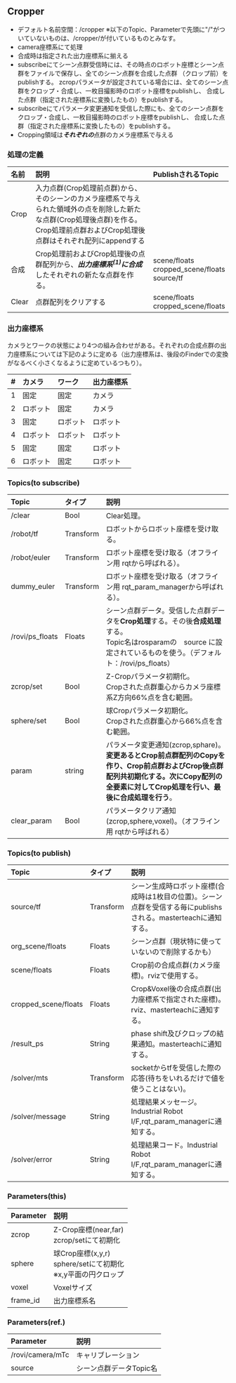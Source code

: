 ## Cropper

- デフォルト名前空間：/cropper  ※以下のTopic、Parameterで先頭に"/"がついていないものは、/cropper/が付いているものとみなす。
- camera座標系にて処理
- 合成時は指定された出力座標系に揃える
- subscribeにてシーン点群受信時には、その時点のロボット座標とシーン点群をファイルで保存し、全てのシーン点群を合成した点群
  （クロップ前）をpublishする。
  zcropパラメータが設定されている場合には、全てのシーン点群をクロップ・合成し、一枚目撮影時のロボット座標をpublishし、
  合成した点群（指定された座標系に変換したもの）をpublishする。
- subscribeにてパラメータ変更通知を受信した際にも、全てのシーン点群をクロップ・合成し、一枚目撮影時のロボット座標をpublishし、
  合成した点群（指定された座標系に変換したもの）をpublishする。
- Cropping領域は***それぞれの***点群のカメラ座標系で与える

### 処理の定義  
|名前|説明|PublishされるTopic|
|:----|:----|:----|
|Crop|入力点群(Crop処理前点群)から、そのシーンのカメラ座標系で与えられた領域外の点を削除した新たな点群(Crop処理後点群)を作る。Crop処理前点群およびCrop処理後点群はそれぞれ配列にappendする||
|合成|Crop処理前およびCrop処理後の点群配列から、***出力座標系<sup>(1)</sup>に合成***したそれぞれの新たな点群を作る。|scene/floats<br>cropped_scene/floats<br>source/tf|
|Clear|点群配列をクリアする|scene/floats<br>cropped_scene/floats|

### 出力座標系  
カメラとワークの状態により4つの組み合わせがある。それぞれの合成点群の出力座標系については下記のように定める（出力座標系は、後段のFinderでの変換がなるべく小さくなるように定めているつもり）。

|#|カメラ|ワーク|出力座標系|
|:----|:----|:----|:----|
|1|固定|固定|カメラ|
|2|ロボット|固定|カメラ|
|3|固定|ロボット|ロボット|
|4|ロボット|ロボット|ロボット|
| 5    | 固定 | 固定 | ロボット   |
| 6    | ロボット | 固定 | ロボット   |

### Topics(to subscribe)  
|Topic|タイプ|説明|
|:----|:----|:----|
|/clear|Bool|Clear処理。|
|/robot/tf|Transform|ロボットからロボット座標を受け取る。|
|/robot/euler|Transform|ロボット座標を受け取る（オフライン用 rqtから呼ばれる）。|
|dummy_euler|Transform|ロボット座標を受け取る（オフライン用 rqt_param_managerから呼ばれる）。|
|/rovi/ps_floats|Floats|シーン点群データ。受信した点群データを**Crop処理**する。その後**合成処理**する。<br>Topic名はrosparamの　source に設定されているものを使う。（デフォルト：/rovi/ps_floats）|
|zcrop/set|Bool|Z-Cropパラメータ初期化。<br>Cropされた点群重心からカメラ座標系Z方向66%点を含む範囲。|
|sphere/set|Bool|球Cropパラメータ初期化。<br>Cropされた点群重心から66%点を含む範囲。|
|param|string|パラメータ変更通知(zcrop,sphare)。**変更あるとCrop前点群配列のCopyを作り、Crop前点群およびCrop後点群配列共初期化する。次にCopy配列の全要素に対してCrop処理を行い、最後に合成処理を行う**。|
|clear_param|Bool|パラメータクリア通知(zcrop,sphere,voxel)。（オフライン用 rqtから呼ばれる）|

### Topics(to publish)  
|Topic|タイプ|説明|
|:----|:----|:----|
|source/tf|Transform|シーン生成時ロボット座標(合成時は1枚目の位置)。シーン点群を受信する毎にpublishsされる。masterteachに通知する。|
|org_scene/floats|Floats|シーン点群（現状特に使っていないので削除するかも）|
|scene/floats|Floats|Crop前の合成点群(カメラ座標)。rvizで使用する。|
|cropped_scene/floats|Floats|Crop&Voxel後の合成点群(出力座標系で指定された座標)。rviz、masterteachに通知する。|
|/result_ps|String|phase shift及びクロップの結果通知。masterteachに通知する。|
|/solver/mts|Transform| socketからtfを受信した際の応答(待ちをいれるだけで値を使うことはない)。|
|/solver/message|String| 処理結果メッセージ。Industrial Robot I/F,rqt_param_managerに通知する。|
|/solver/error|String| 処理結果コード。Industrial Robot I/F,rqt_param_managerに通知する。|




### Parameters(this)
|Parameter|説明|
|:----|:----|
|zcrop|Z-Crop座標(near,far)<br>zcrop/setにて初期化|
|sphere|球Crop座標(x,y,r)<br />sphere/setにて初期化<br />※x,y平面の円クロップ|
|voxel|Voxelサイズ|
|frame_id|出力座標系名|


### Parameters(ref.)
|Parameter|説明|
|:----|:----|
|/rovi/camera/mTc|キャリブレーション|
|source|シーン点群データTopic名|
